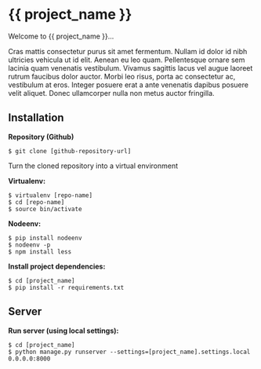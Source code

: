 {{ project_name }}
========================

Welcome to {{ project_name }}... 

Cras mattis consectetur purus sit amet fermentum. Nullam id dolor id nibh ultricies vehicula ut id elit. Aenean eu leo quam. Pellentesque ornare sem lacinia quam venenatis vestibulum. Vivamus sagittis lacus vel augue laoreet rutrum faucibus dolor auctor. Morbi leo risus, porta ac consectetur ac, vestibulum at eros. Integer posuere erat a ante venenatis dapibus posuere velit aliquet. Donec ullamcorper nulla non metus auctor fringilla.

Installation
------------

**Repository (Github)**

    $ git clone [github-repository-url]

Turn the cloned repository into a virtual environment

**Virtualenv:**

    $ virtualenv [repo-name]
    $ cd [repo-name]
    $ source bin/activate

**Nodeenv:**

    $ pip install nodeenv
    $ nodeenv -p
    $ npm install less

**Install project dependencies:**

    $ cd [project_name]
    $ pip install -r requirements.txt


Server
------

**Run server (using local settings):**

    $ cd [project_name]
    $ python manage.py runserver --settings=[project_name].settings.local 0.0.0.0:8000



    
